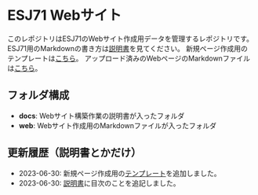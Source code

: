# ESJ71 Webサイト

このレポジトリはESJ71のWebサイト作成用データを管理するレポジトリです。
ESJ71用のMarkdownの書き方は[説明書](docs/esj_web_markdown.md)を見てください。
新規ページ作成用のテンプレートは[こちら](https://raw.githubusercontent.com/Marchen/esj71web/main/docs/esj_web_template.md)。
アップロード済みのWebページのMarkdownファイルは[こちら](web)。

## フォルダ構成

* **docs**: Webサイト構築作業の説明書が入ったフォルダ
* **web**: Webサイト作成用のMarkdownファイルが入ったフォルダ

## 更新履歴（説明書とかだけ）

* 2023-06-30: 新規ページ作成用の[テンプレート](https://raw.githubusercontent.com/Marchen/esj71web/main/docs/esj_web_template.md)を追加しました。
* 2023-06-30: [説明書](docs/esj_web_markdown.md)に目次のことを追記しました。

